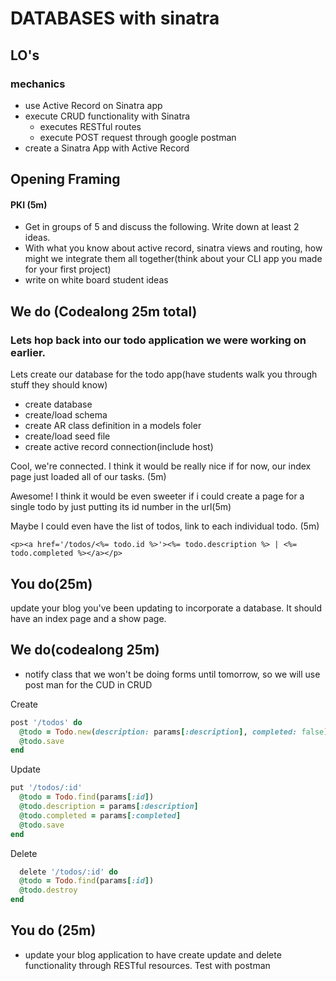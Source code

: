 # DATABASES with sinatra

## LO's
### mechanics
- use Active Record on Sinatra app
- execute CRUD functionality with Sinatra
  - executes RESTful routes
  - execute POST request through google postman
- create a Sinatra App with Active Record

## Opening Framing
#### PKI (5m)
- Get in groups of 5 and discuss the following. Write down at least 2 ideas.
- With what you know about active record, sinatra views and routing, how might we integrate them all together(think about your CLI app you made for your first project)
- write on white board student ideas

## We do (Codealong 25m total)
### Lets hop back into our todo application we were working on earlier.

Lets create our database for the todo app(have students walk you through stuff they should know)
- create database
- create/load schema
- create AR class definition in a models foler
- create/load seed file
- create active record connection(include host)

Cool, we're connected. I think it would be really nice if for now, our index page just loaded all of our tasks. (5m)

Awesome! I think it would be even sweeter if i could create a page for a single todo by just putting its id number in the url(5m)

Maybe I could even have the list of todos, link to each individual todo. (5m)
```erb
<p><a href='/todos/<%= todo.id %>'><%= todo.description %> | <%= todo.completed %></a></p>
```

## You do(25m)
update your blog you've been updating to incorporate a database. It should have an index page and a show page.


## We do(codealong 25m)
- notify class that we won't be doing forms until tomorrow, so we will use post man for the CUD in CRUD

Create
```ruby
post '/todos' do
  @todo = Todo.new(description: params[:description], completed: false)
  @todo.save
end
```

Update
```ruby
put '/todos/:id'
  @todo = Todo.find(params[:id])
  @todo.description = params[:description]
  @todo.completed = params[:completed]
  @todo.save
end
```

Delete
```ruby
  delete '/todos/:id' do
  @todo = Todo.find(params[:id])
  @todo.destroy
end
```

## You do (25m)
- update your blog application to have create update and delete functionality through RESTful resources. Test with postman
